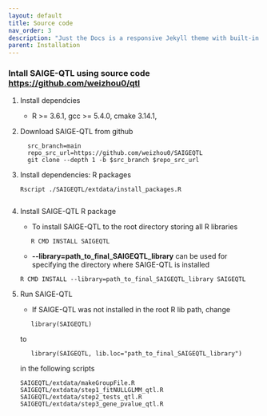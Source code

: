 ```yaml
---
layout: default
title: Source code
nav_order: 3
description: "Just the Docs is a responsive Jekyll theme with built-in search that is easily customizable and hosted on GitHub Pages."
parent: Installation
---
```


### Intall SAIGE-QTL using source code https://github.com/weizhou0/qtl

1. Install dependcies 

     * R >= 3.6.1, gcc >= 5.4.0, cmake 3.14.1,
    
2. Download SAIGE-QTL from github

     ```
       src_branch=main
       repo_src_url=https://github.com/weizhou0/SAIGEQTL
       git clone --depth 1 -b $src_branch $repo_src_url	
     ```

3. Install dependencies: R packages

     ```
	Rscript ./SAIGEQTL/extdata/install_packages.R
        
     ```

4. Install SAIGE-QTL R package

     * To install SAIGE-QTL to the root directory storing all R libraries
     ```
        R CMD INSTALL SAIGEQTL
     ```

     * **--library=path_to_final_SAIGEQTL_library** can be used for specifying the directory where SAIGE-QTL is installed 
     ```
	R CMD INSTALL --library=path_to_final_SAIGEQTL_library SAIGEQTL
     ```

5. Run SAIGE-QTL
     * If SAIGE-QTL was not installed in the root R lib path, change 

     ```
        library(SAIGEQTL)
     ```
     to      
     ```
        library(SAIGEQTL, lib.loc="path_to_final_SAIGEQTL_library")
     ```

     in the following scripts

    ```
    SAIGEQTL/extdata/makeGroupFile.R
    SAIGEQTL/extdata/step1_fitNULLGLMM_qtl.R
    SAIGEQTL/extdata/step2_tests_qtl.R
    SAIGEQTL/extdata/step3_gene_pvalue_qtl.R
    ```
